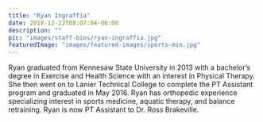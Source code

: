 ```yaml
---
title: "Ryan Ingraffia"
date: 2018-12-22T08:07:04-06:00
description: ""
pic: "images/staff-bios/ryan-ingraffia.jpg"
featuredImage: "images/featured-images/sports-min.jpg"
---
```


Ryan graduated from Kennesaw State University in 2013 with a bachelor’s degree in Exercise and
Health Science with an interest in Physical Therapy. She then went on to Lanier Technical 
College to complete the PT Assistant program and graduated in May 2016. Ryan has orthopedic 
experience specializing interest in sports medicine, aquatic therapy, and balance retraining. 
Ryan is now PT Assistant to Dr. Ross Brakeville.
